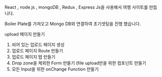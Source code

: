 React , node.js , mongoDB , Redux , Express Js을 사용해서 여행 사이트를 만듭니다.

Boiler Plate를 가져오고 Mongo DB와 연결하여 초기셋팅을 진행 했습니다.

upload 페이지 만들기
1. 비어 있는 업로드 페이지 생성
2. 업로드 페이지 Route 만들기
3. 업로드 페이지 탭 만들기
4. Drop zone을 제외한 Form 만들기 (file upload만을 위한 컴포넌트 만들기
5. 모든 Input을 위한 onChange Function 만들기
